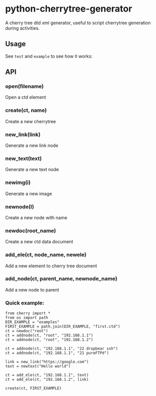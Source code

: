 # python-cherrytree-generator
A cherry tree dtd xml generator, useful to script cherrytree generation during activities.


## Usage   
See `test` and `example` to see how it works:      
## API   
### open(filename)   
Open a ctd element

### create(ct, name)   
Create a new cherrytree    

### new_link(link)   
Generate a new link node   
### new_text(text)   
Generate a new text node   

### newimg(i)   
Generate a new image   

### newnode(l)   
Create a new node with name    

### newdoc(root_name)  
Create a new ctd data document   
### add_ele(ct, node_name, newele)   
Add a new element to cherry tree document   

### add_node(ct, parent_name, newnode_name)   
Add a new node to parent   


### Quick example:    
```   
from cherry import *
from os import path
DIR_EXAMPLE = "examples"
FIRST_EXAMPLE = path.join(DIR_EXAMPLE, "first.ctd")
ct = newdoc("root")
ct = addnode(ct, "root", "192.168.1.1")
ct = addnode(ct, "root", "192.168.1.2")

ct = addnode(ct, "192.168.1.1", "22 dropbear ssh")
ct = addnode(ct, "192.168.1.1", "21 pureFTPd")

link = new_link("https://google.com")
text = newtext("Hello world")

ct = add_ele(ct, "192.168.1.1", text)
ct = add_ele(ct, "192.168.1.2", link)

create(ct, FIRST_EXAMPLE)

``` 
